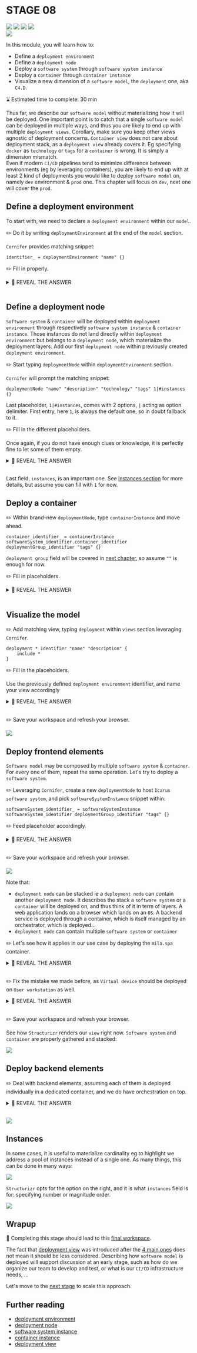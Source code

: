 # STAGE 08

![](https://img.shields.io/badge/model-deploymentEnvironment-ee5f8a)
![](https://img.shields.io/badge/model-deploymentNode-3aa6dd) 
![](https://img.shields.io/badge/model-softwareSystemInstance-0c7cba)
![](https://img.shields.io/badge/model-containerInstance-c92d39)  
![](https://img.shields.io/badge/views-deployment-ee5f8a)

In this module, you will learn how to:
- Define a `deployment environment`
- Define a `deployment node`
- Deploy a `software system` through `software system instance`
- Deploy a `container` through `container instance`
- Visualize a new dimension of a `software model`, the `deployment` one, aka `C4.D`.

⌛ Estimated time to complete: 30 min

Thus far, we describe our `software model` without materializing how it will be deployed. One important point is to catch that a single `software model` can be deployed in multiple ways, and thus you are likely to end up with multiple `deployment views`. Corollary, make sure you keep other views agnostic of deployment concerns. `Container view` does not care about deployment stack, as a `deployment view` already covers it. Eg specifying `docker` as `technology` or `tags` for a `container` is wrong. It is simply a dimension mismatch.  
Even if modern `CI/CD` pipelines tend to minimize difference between environments (eg by leveraging containers), you are likely to end up with at least 2 kind of deployments you would like to deploy `software model` on, namely `dev` environment & `prod` one. This chapter will focus on `dev`, next one will cover the `prod`.

## Define a deployment environment

To start with, we need to declare a `deployment environment` within our `model`. 

✏️ Do it by writing `deploymentEnvironment` at the end of the `model` section.

`Cornifer` provides matching snippet:

```c4u
identifier_ = deploymentEnvironment "name" {}
```

✏️ Fill in properly.

<details><summary>📙 REVEAL THE ANSWER</summary>

```diff
model {
    mila.mobile.preparation -> mila.mobile.uploading "packages" "" ""
    
+   dev_ = deploymentEnvironment "dev" {
+   }
}
```
</details><br> 

## Define a deployment node

`Software system` & `container` will be deployed within `deployment environment` through respectively `software system instance` & `container instance`. Those instances do not land directly within `deployment environment` but belongs to a `deployment node`, which materialize the deployment layers. Add our first `deployment node` within previously created `deployment environment`. 

✏️ Start typing `deploymentNode` within `deploymentEnvironment` section.

`Cornifer` will prompt the matching snippet:

```c4u
deploymentNode "name" "description" "technology" "tags" 1|#instances {}
```

Last placeholder, `1|#instances`, comes with 2 options, `|` acting as option delimiter. First entry, here `1`, is always the default one, so in doubt fallback to it.  


✏️ Fill in the different placeholders. 

Once again, if you do not have enough clues or knowledge, it is perfectly fine to let some of them empty.

<details><summary>📙 REVEAL THE ANSWER</summary>

```diff
model {
    dev_ = deploymentEnvironment "dev" {
+       deploymentNode "Virtual device" "" "Android" "" 1 {
+       }
    }
}
```
</details><br> 

Last field, `instances`, is an important one. See [instances section](#instances) for more details, but assume you can fill with `1` for now.

## Deploy a container

✏️ Within brand-new `deploymentNode`, type `containerInstance` and move ahead.

```c4u
container_identifier_ = containerInstance softwareSystem_identifier.container_identifier deploymentGroup_identifier "tags" {}
```

`deployment group` field will be covered in [next chapter](../stage%2009/README.md), so assume `""` is enough for now.

✏️ Fill in placeholders.

<details><summary>📙 REVEAL THE ANSWER</summary>

```diff
model {
    dev_ = deploymentEnvironment "dev" {
        deploymentNode "Virtual device" "" "Android" "" 1 {
+           mobile_ = containerInstance mila.mobile "" "" {
+           }
        }
    }
}
```
</details><br> 

## Visualize the model

✏️ Add matching view, typing `deployment` within `views` section leveraging `Cornifer`.

```c4u
deployment * identifier "name" "description" {
    include *
}
```

✏️ Fill in the placeholders.

Use the previously defined `deployment environment` identifier, and name your view accordingly

<details><summary>📙 REVEAL THE ANSWER</summary>

```diff
views {
+   # C4.D
+   deployment * dev_ "DevDeployment" "" {
+       include *
+       autolayout lr
+   }
}
```
</details><br> 

✏️ Save your workspace and refresh your browser.

![](structurizr-1-DevDeployment-01.svg)

## Deploy frontend elements

`Software model` may be composed by multiple `software system` & `container`. For every one of them, repeat the same operation. Let's try to deploy a `software system`. 

✏️ Leveraging `Cornifer`, create a new `deploymentNode` to host `Icarus` `software system`, and pick `softwareSystemInstance` snippet within:

```c4u
softwareSystem_identifier_ = softwareSystemInstance softwareSystem_identifier deploymentGroup_identifier "tags" {}
```

✏️ Feed placeholder accordingly.

<details><summary>📙 REVEAL THE ANSWER</summary>

```diff
dev_ = deploymentEnvironment "dev" {
+   deploymentNode "User workstation" "" "Microsoft Windows 10" "" 1 {            
+       icarus_ = softwareSystemInstance icarus "" "" {
+       }
+   }
```
</details><br> 

✏️ Save your workspace and refresh your browser.

![](structurizr-1-DevDeployment-02.svg)

Note that:
- `deployment node` can be stacked ie a `deployment node` can contain another `deployment node`. It describes the stack a `software system` or a `container` will be deployed on, and thus think of it in term of layers. A web application lands on a browser which lands on an `OS`. A backend service is deployed through a container, which is itself managed by an orchestrator, which is deployed...
- `deployment node` can contain multiple `software system` or `container`

✏️ Let's see how it applies in our use case by deploying the `mila.spa` container.

<details><summary>📙 REVEAL THE ANSWER</summary>

```diff
dev_ = deploymentEnvironment "dev" {
    deploymentNode "User workstation" "" "Microsoft Windows 10" "" 1 {
+       deploymentNode "Web browser" "" "Opera" "" 1 {
+           spa_ = containerInstance mila.spa "" "" {
+           }
+       }
        
        icarus_ = softwareSystemInstance icarus "" "" {
        }
    }
}
```
</details><br> 

✏️ Fix the mistake we made before, as `Virtual device` should be deployed on `User workstation` as well.

<details><summary>📙 REVEAL THE ANSWER</summary>

```diff
-   }		
-   deploymentNode "Virtual device" "" "Android" "" 1 {
-       mobile_ = containerInstance mila.mobile "" "" {
-       }
-   }	
+       deploymentNode "Virtual device" "" "Android" "" 1 {
+           mobile_ = containerInstance mila.mobile "" "" {
+           }
+       }
+   }
```
</details><br> 

✏️ Save your workspace and refresh your browser.  

See how `Structurizr` renders our `view` right now. `Software system` and `container` are properly gathered and stacked:

![](structurizr-1-DevDeployment-03.svg)

## Deploy backend elements

✏️ Deal with backend elements, assuming each of them is deployed individually in a dedicated container, and we do have orchestration on top.


<details><summary>📙 REVEAL THE ANSWER</summary>

```diff
dev_ = deploymentEnvironment "dev" {
    deploymentNode "User workstation" "" "Microsoft Windows 10" "" 1 {
        
+        deploymentNode "Orchestration" "" "Docker-compose" "" 1 {
+            deploymentNode "mcr.microsoft.com/dotnet/aspnet:6.0" "" "Docker" "" 1 {
+                api_ = containerInstance mila.api "" "" {
+                }
+            }
+            deploymentNode "mongo:latest" "" "Docker" "" 1 {
+                url https://hub.docker.com/_/mongo
+                store_ = containerInstance mila.store "" "" {
+                }
+            }
+        }
    }
}
```
</details><br> 

![](structurizr-1-DevDeployment.svg)

## Instances

In some cases, it is useful to materialize cardinality eg to highlight we address a pool of instances instead of a single one. As many things, this can be done in many ways:

![](instances.svg)

`Structurizr` opts for the option on the right, and it is what `instances` field is for: specifying number or magnitude order.

![](structurizr-1-DevDeployment-instances.svg)

## Wrapup

📘 Completing this stage should lead to this [final workspace](./workspace.dsl).  

The fact that [deployment view](https://rvr06.github.io/c4-bootcamp/docs/c4-model/#complementary-diagram) was introduced after the [4 main ones](https://rvr06.github.io/c4-bootcamp/docs/c4-model/#recipe) does not mean it should be less considered. Describing how `software model` is deployed will support discussion at an early stage, such as how do we organize our team to develop and test, or what is our `CI/CD` infrastructure needs, ...

Let's move to the [next stage](../stage%2009/README.md) to scale this approach.

## Further reading

- [deployment environment](https://github.com/structurizr/dsl/blob/master/docs/language-reference.md#deploymentEnvironment)
- [deployment node](https://github.com/structurizr/dsl/blob/master/docs/language-reference.md#deploymentNode)
- [software system instance](https://github.com/structurizr/dsl/blob/master/docs/language-reference.md#softwareSystemInstance)
- [container instance](https://github.com/structurizr/dsl/blob/master/docs/language-reference.md#containerInstance)
- [deployment view](https://github.com/structurizr/dsl/blob/master/docs/language-reference.md#deployment-view)
